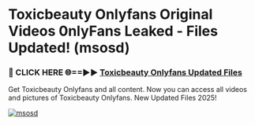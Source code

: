 # Toxicbeauty Onlyfans Original Videos 0nlyFans Leaked - Files Updated! (msosd)

<h3>🔴 CLICK HERE 🌐==►► <a href="https://tinyurl.com/3hn5wdd3" rel="nofollow">Toxicbeauty Onlyfans Updated Files</a></h3>

Get Toxicbeauty Onlyfans and all content. Now you can access all videos and pictures of Toxicbeauty Onlyfans. New Updated Files 2025!

[![msosd](https://i.imgur.com/4HnBqBT.gif)](https://tinyurl.com/3hn5wdd3)
